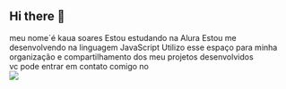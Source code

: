 ## Hi there 👋
meu nome´é kaua soares 
Estou estudando na Alura                                                                                                                                                                     Estou me desenvolvendo na linguagem JavaScript                                                                                                                                               Utilizo esse espaço para minha organização e compartilhamento dos meu projetos desenvolvidos                                            
vc pode entrar em contato comigo no                                                                                                                                                                                            
![](link)
                                                                                                                                                                                           
<!--
**Kaua3x/Kaua3x** is a ✨ _special_ ✨ repository because its `README.md` (this file) appears on your GitHub profile.

Here are some ideas to get you started:

- 🔭 I’m currently working on ...
- 🌱 I’m currently learning ...
- 👯 I’m looking to collaborate on ...
- 🤔 I’m looking for help with ...
- 💬 Ask me about ...
- 📫 How to reach me: ...
- 😄 Pronouns: ...
- ⚡ Fun fact: ...
-->

